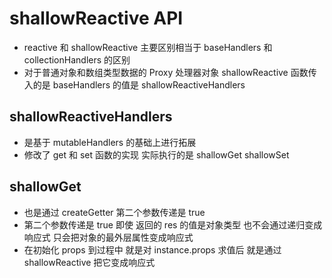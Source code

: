 # shallowReactive API

* reactive  和 shallowReactive 主要区别相当于 baseHandlers 和 collectionHandlers 的区别
* 对于普通对象和数组类型数据的 Proxy 处理器对象  shallowReactive 函数传入的是 baseHandlers 的值是  shallowReactiveHandlers

## shallowReactiveHandlers

* 是基于 mutableHandlers 的基础上进行拓展
* 修改了 get 和 set 函数的实现  实际执行的是 shallowGet shallowSet

## shallowGet

* 也是通过  createGetter 第二个参数传递是 true
* 第二个参数传递是 true   即使 返回的 res 的值是对象类型 也不会通过递归变成响应式  只会把对象的最外层属性变成响应式
* 在初始化 props 到过程中  就是对 instance.props 求值后 就是通过 shallowReactive 把它变成响应式
